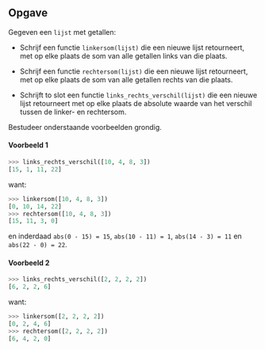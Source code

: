 ## Opgave

Gegeven een `lijst` met getallen:

- Schrijf een functie `linkersom(lijst)` die een nieuwe lijst retourneert, met op elke plaats de som van alle getallen links van die plaats.

- Schrijf een functie `rechtersom(lijst)` die een nieuwe lijst retourneert, met op elke plaats de som van alle getallen rechts van die plaats.

- Schrijft to slot een functie `links_rechts_verschil(lijst)` die een nieuwe lijst retourneert met op elke plaats de absolute waarde van het verschil tussen de linker- en rechtersom.

Bestudeer onderstaande voorbeelden grondig.

#### Voorbeeld 1

```python
>>> links_rechts_verschil([10, 4, 8, 3])
[15, 1, 11, 22]
```

want:

```python
>>> linkersom([10, 4, 8, 3])
[0, 10, 14, 22]
>>> rechtersom([10, 4, 8, 3])
[15, 11, 3, 0]
```

en inderdaad `abs(0 - 15) = 15`,  `abs(10 - 11) = 1`, `abs(14 - 3) = 11` en `abs(22 - 0) = 22`.


#### Voorbeeld 2

```python
>>> links_rechts_verschil([2, 2, 2, 2])
[6, 2, 2, 6]
```

want:

```python
>>> linkersom([2, 2, 2, 2])
[0, 2, 4, 6]
>>> rechtersom([2, 2, 2, 2])
[6, 4, 2, 0]
```